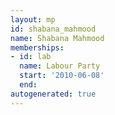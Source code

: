 ```yaml
---
layout: mp
id: shabana_mahmood
name: Shabana Mahmood
memberships:
- id: lab
  name: Labour Party
  start: '2010-06-08'
  end: 
autogenerated: true
---
```

